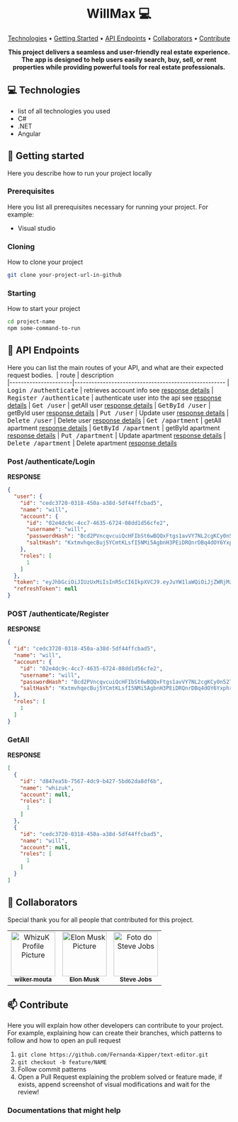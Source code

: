 <h1 align="center" style="font-weight: bold;">WillMax 💻</h1>

<p align="center">
 <a href="#tech">Technologies</a> • 
 <a href="#started">Getting Started</a> • 
  <a href="#routes">API Endpoints</a> •
 <a href="#colab">Collaborators</a> •
 <a href="#contribute">Contribute</a>
</p>

<p align="center">
    <b>This project delivers a seamless and user-friendly real estate experience. The app is designed to help users easily search, buy, sell, or rent properties while providing powerful tools for real estate professionals.</b>
</p>

<h2 id="technologies">💻 Technologies</h2>

- list of all technologies you used
- C#
- .NET
- Angular

<h2 id="started">🚀 Getting started</h2>

Here you describe how to run your project locally

<h3>Prerequisites</h3>

Here you list all prerequisites necessary for running your project. For example:

- Visual studio


<h3>Cloning</h3>

How to clone your project

```bash
git clone your-project-url-in-github
```


<h3>Starting</h3>

How to start your project

```bash
cd project-name
npm some-command-to-run
```

<h2 id="routes">📍 API Endpoints</h2>

Here you can list the main routes of your API, and what are their expected request bodies.
​
| route               | description                                          
|----------------------|-----------------------------------------------------
| <kbd>Login /authenticate</kbd>     | retrieves account info see [response details](#Login-auth-detail)
| <kbd>Register /authenticate</kbd>     | authenticate user into the api see [response details](#Register-auth-detail)
| <kbd>Get /user</kbd>     | getAll user [response details](#get-user-getAll)
| <kbd>GetById /user</kbd>     | getById user [response details](#getById-user-getById)
| <kbd>Put /user</kbd>     | Update user [response details](#put-user-Update)
| <kbd>Delete /user</kbd>     | Delete user [response details](#delete-user-delete)
| <kbd>Get /apartment</kbd>     | getAll apartment [response details](#get-apartment-getAll)
| <kbd>GetById /apartment</kbd>     | getById apartment [response details](#getById-apartment-getById)
| <kbd>Put /apartment</kbd>     | Update apartment [response details](#put-apartment-Update)
| <kbd>Delete /apartment</kbd>     | Delete apartment [response details](#delete-apartment-delete)

<h3 id="Login-auth-detail">Post /authenticate/Login</h3>

**RESPONSE**
```json
{
  "user": {
    "id": "cedc3720-0318-450a-a38d-5df44ffcbad5",
    "name": "will",
    "account": {
      "id": "02e4dc9c-4cc7-4635-6724-08dd1d56cfe2",
      "username": "will",
      "passwordHash": "Bcd2PVncqvcuiQcHFIbSt6wBQQxFtgs1avVY7NL2cgKCy0n52TziWqHxvrX0x4KHmfG8BR5WHcUAbdP7ka9m8g==",
      "saltHash": "KxtmvhqecBuj5YCmtKLsfI5NMi5AgbnH3PEiDRQnrDBq4dOY6Yxphr3JYWZTrdIyWHI7h1sfI0yoGsxUNnUvvIxuikjRcNwkGNgGMrt9CZDWSGMQn2e2ufCL7v2SwVPzETsNXy3S8QXyr85GEDvxzJKj03ONyeEO8Yd87lLfdqc="
    },
    "roles": [
      1
    ]
  },
  "token": "eyJhbGciOiJIUzUxMiIsInR5cCI6IkpXVCJ9.eyJuYW1laWQiOiJjZWRjMzcyMC0wMzE4LTQ1MGEtYTM4ZC01ZGY0NGZmY2JhZDUiLCJuYW1lIjoid2lsbCIsInJvbGUiOiJST0xFX1VTRVIiLCJuYmYiOjE3MzQzMDE1MjEsImV4cCI6MTczNDMwNTEyMSwiaWF0IjoxNzM0MzAxNTIxLCJpc3MiOiJodHRwczovL3d3dy5hc3NlbWJseS5wdCIsImF1ZCI6Imh0dHBzOi8vd3d3LmFzc2VtYmx5LnB0L2NsYXNzbWFuYWdlbWVudCJ9.fTTOaLqL8tRIMohXikQXbbimFkMRwnABBCF2YN3eSrJG027GlyYagPL9j4jOKgoB-UzE3kv06MI7OeDWZG7q7A",
  "refreshToken": null
}
```

<h3 id="Register-auth-detail">POST /authenticate/Register</h3>

**RESPONSE**
```json
{
  "id": "cedc3720-0318-450a-a38d-5df44ffcbad5",
  "name": "will",
  "account": {
    "id": "02e4dc9c-4cc7-4635-6724-08dd1d56cfe2",
    "username": "will",
    "passwordHash": "Bcd2PVncqvcuiQcHFIbSt6wBQQxFtgs1avVY7NL2cgKCy0n52TziWqHxvrX0x4KHmfG8BR5WHcUAbdP7ka9m8g==",
    "saltHash": "KxtmvhqecBuj5YCmtKLsfI5NMi5AgbnH3PEiDRQnrDBq4dOY6Yxphr3JYWZTrdIyWHI7h1sfI0yoGsxUNnUvvIxuikjRcNwkGNgGMrt9CZDWSGMQn2e2ufCL7v2SwVPzETsNXy3S8QXyr85GEDvxzJKj03ONyeEO8Yd87lLfdqc="
  },
  "roles": [
    1
  ]
}
```
<h3 id="get-user-getAll">GetAll </h3>

**RESPONSE**
```json
[
  {
    "id": "d847ea5b-7567-4dc9-b427-5bd62da8df6b",
    "name": "whizuk",
    "account": null,
    "roles": [
      1
    ]
  },
  {
    "id": "cedc3720-0318-450a-a38d-5df44ffcbad5",
    "name": "will",
    "account": null,
    "roles": [
      1
    ]
  }
]
```

<h2 id="colab">🤝 Collaborators</h2>

Special thank you for all people that contributed for this project.

<table>
  <tr>
    <td align="center">
      <a href="#">
        <img src="https://avatars.githubusercontent.com/u/61896274?v=4" width="100px;" alt="WhizuK Profile Picture"/><br>
        <sub>
          <b>wilker mouta</b>
        </sub>
      </a>
    </td>
    <td align="center">
      <a href="#">
        <img src="https://t.ctcdn.com.br/n7eZ74KAcU3iYwnQ89-ul9txVxc=/400x400/smart/filters:format(webp)/i490769.jpeg" width="100px;" alt="Elon Musk Picture"/><br>
        <sub>
          <b>Elon Musk</b>
        </sub>
      </a>
    </td>
    <td align="center">
      <a href="#">
        <img src="https://miro.medium.com/max/360/0*1SkS3mSorArvY9kS.jpg" width="100px;" alt="Foto do Steve Jobs"/><br>
        <sub>
          <b>Steve Jobs</b>
        </sub>
      </a>
    </td>
  </tr>
</table>

<h2 id="contribute">📫 Contribute</h2>

Here you will explain how other developers can contribute to your project. For example, explaining how can create their branches, which patterns to follow and how to open an pull request

1. `git clone https://github.com/Fernanda-Kipper/text-editor.git`
2. `git checkout -b feature/NAME`
3. Follow commit patterns
4. Open a Pull Request explaining the problem solved or feature made, if exists, append screenshot of visual modifications and wait for the review!

<h3>Documentations that might help</h3>
